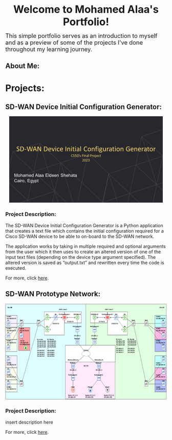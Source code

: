 <p style="text-align: center;"><font size="6"><b>Welcome to Mohamed Alaa's Portfolio!</b></font></p>
<font size="4"> This simple portfolio serves as an introduction to myself and as a preview of some of the projects I've done throughout my learning journey. </font>

## About Me:

# Projects:

## SD-WAN Device Initial Configuration Generator:
<p align="center">
  <img src="images/SD-WAN Device Initial Configuration Generator.png" width="480" height="270">
</p>

### Project Description:
The SD-WAN Device Initial Configuration Generator is a Python application that creates a text file which contains the initial configuration required for a Cisco SD-WAN device to be able to on-board to the SD-WAN network.

The application works by taking in multiple required and optional arguments from the user which it then uses to create an altered version of one of the input text files (depending on the device type argument specified). The altered version is saved as “output.txt” and rewritten every time the code is executed.

For more, click [here](https://xmoalaa7.github.io/SD-WAN-Initial-Configuration-Generator/).

## SD-WAN Prototype Network:
<p align="center">
  <img src="images/SD-WAN Network Topology (Horizontal).png" width="700" height="300">
</p>

### Project Description:
insert description here

For more, click [here](https://xmoalaa7.github.io/SD-WAN-Prototype-Network/).
